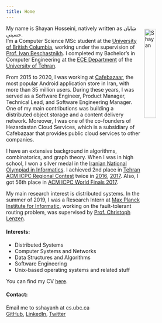 ```yaml
---
title: Home 
---
```


<img style="display: inline-block; float:right; margin: 10px 0px 0px 10px;" height="25%" width="25%" src="/shayan2.jpg" alt="Shayan" />

My name is Shayan Hosseini, natively written as شایان حسینی.\
I’m a Computer Science MSc student at the [University of British Columbia](https://www.ubc.ca/), working under the supervision of [Prof. Ivan Beschastnikh](https://www.cs.ubc.ca/~bestchai/). I completed my Bachelor’s in Computer Engineering at the [ECE Department](http://ece.ut.ac.ir/) of the [University of Tehran](http://ut.ac.ir/).

From 2015 to 2020, I was working at [Cafebazaar](http://cafebazaar.ir/), the most popular Android application store in Iran, with more than 35 million users. During these years, I was served as a Software Engineer, Product Manager, Technical Lead, and Software Engineering Manager. One of my main contributions was building a distributed object storage and a content delivery network. Moreover, I was one of the co-founders of Hezardastan Cloud Services, which is a subsidiary of Cafebazaar that provides public cloud services to other companies.

I have an extensive background in algorithms, combinatorics, and graph theory. When I was in high school, I won a silver medal in the [Iranian National Olympiad in Informatics](http://inoi.ir/). I achieved 2nd place in [Tehran ACM ICPC Regional Contest](https://icpc.ir/) twice in [2016](http://icpc.sharif.edu/acmicpc16/scoreboard/), [2017](http://icpc.sharif.edu/acmicpc17/scoreboard/). Also, I got 56th place in [ACM ICPC World Finals 2017](https://icpc.baylor.edu/community/results-2017).

My main research interest is distributed systems. In the summer of 2019, I was a Research Intern at [Max Planck Institute for Informatic](https://www.mpi-inf.mpg.de/), working on the fault-tolerant routing problem, was supervised by [Prof. Christoph Lenzen](https://people.mpi-inf.mpg.de/~clenzen/).

#### Interests:

*   Distributed Systems
*   Computer Systems and Networks
*   Data Structures and Algorithms
*   Software Engineering
*   Unix-based operating systems and related stuff

You can find my CV [here](/shayan-cv.pdf).

#### Contact:

Email me to sshayanh at cs.ubc.ca\
[GitHub](https://github.com/shayanh), [LinkedIn](https://www.linkedin.com/in/shayan-hosseini), [Twitter](https://twitter.com/seshayanh)
